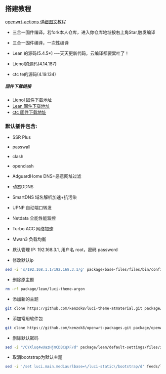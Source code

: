 ﻿## 搭建教程

[openwrt-actions 详细图文教程](https://p3terx.com/archives/build-openwrt-with-github-actions.html)

*   三合一固件编译，若fork本人仓库，进入你仓库地址按右上角Star,触发编译

*   三合一固件编译，一次性编译
*   Lean  的源码(5.4.5*) ---天天更新代码，云编译都要累吐了！
*   Lienol的源码(4.14.187) 
*   ctc te的源码(4.19.134)

##### 固件下载链接

- [Lienol 固件下载地址](https://github.com/kenzok8/LEDE-x86_64/actions?query=workflow%3ALienol.x86_64)
- [Lean  固件下载地址](https://github.com/kenzok8/LEDE-x86_64/actions?query=workflow%3ALean_x86_64)
- [ctc   固件下载地址](https://github.com/kenzok8/LEDE-x86_64/actions?query=workflow%3Actc.x86_64)


### 默认插件包含:

+ SSR Plus 
+ passwall
+ clash
+ openclash
+ AdguardHome DNS+恶意网址过滤
+ 动态DDNS
+ SmartDNS 域名解析加速+抗污染
+ UPNP 自动端口转发
+ Netdata 全能性能监控
+ Turbo ACC 网络加速
+ Mwan3 负载均衡

+ 默认管理 IP: 192.168.3.1, 用户名 root，密码 password

* 修改默认ip

```bash
sed -i 's/192.168.1.1/192.168.3.1/g' package/base-files/files/bin/config_generate
```
* 删除原主题	
```bash
rm -rf package/lean/luci-theme-argon
```

* 添加新的主题
```bash
git clone https://github.com/kenzok8/luci-theme-atmaterial.git package/lean/luci-theme-atmaterial
```
* 添加常用软件包
```bash
git clone https://github.com/kenzok8/openwrt-packages.git package/openwrt-packages
```
* 删除默认密码
```bash
sed -i "/CYXluq4wUazHjmCDBCqXF/d" package/lean/default-settings/files/zzz-default-settings
```

* 取消bootstrap为默认主题	
```bash
sed -i '/set luci.main.mediaurlbase=\/luci-static\/bootstrap/d' feeds/luci/themes/luci-theme-bootstrap/root/etc/uci-defaults/30_luci-theme-bootstrap
```


